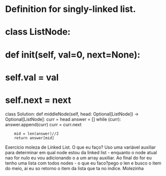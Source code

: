 # Definition for singly-linked list.
# class ListNode:
#     def __init__(self, val=0, next=None):
#         self.val = val
#         self.next = next
class Solution:
    def middleNode(self, head: Optional[ListNode]) -> Optional[ListNode]:
        curr = head
        answer = []
        while (curr):
            answer.append(curr)
            curr = curr.next

        mid = len(answer)//2
        return answer[mid]

Exercício moleza de Linked List. O que eu faço? Uso uma variável auxiliar para determinar em qual node estou da linked list - enquanto o node atual nao for nulo eu vou adicionando o a um array auxiliar. Ao final do for eu tenho uma lista com todos nodes - o que eu faco?pego o len e busco o item do meio, ai eu so retorno o item da lista que ta no indice. Molezinha